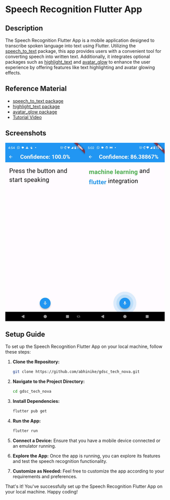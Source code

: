 # Speech Recognition Flutter App

## Description
The Speech Recognition Flutter App is a mobile application designed to transcribe spoken language into text using Flutter. Utilizing the [speech_to_text](https://pub.dev/packages/speech_to_text) package, this app provides users with a convenient tool for converting speech into written text. Additionally, it integrates optional packages such as [highlight_text](https://pub.dev/packages/highlight_text) and [avatar_glow](https://pub.dev/packages/avatar_glow) to enhance the user experience by offering features like text highlighting and avatar glowing effects.

## Reference Material
- [speech_to_text package](https://pub.dev/packages/speech_to_text)
- [highlight_text package](https://pub.dev/packages/highlight_text)
- [avatar_glow package](https://pub.dev/packages/avatar_glow)
- [Tutorial Video](https://youtu.be/wDWoD1AaLu8?si=Wyq2WkwiLs7uaxbM)

## Screenshots

<div style="display: flex;">
  <img src="/assets/speech_recognition_screenshots/screenshot1.jpg" width="50%">
  <img src="/assets/speech_recognition_screenshots/screenshot2.jpg" width="50%">
</div>


## Setup Guide

To set up the Speech Recognition Flutter App on your local machine, follow these steps:

1. **Clone the Repository:**
    ```bash
    git clone https://github.com/abhinike/gdsc_tech_nova.git
    ```

2. **Navigate to the Project Directory:**
    ```bash
    cd gdsc_tech_nova
    ```

3. **Install Dependencies:**
    ```bash
    flutter pub get
    ```

4. **Run the App:**
    ```bash
    flutter run
    ```

5. **Connect a Device:**
   Ensure that you have a mobile device connected or an emulator running.

6. **Explore the App:**
   Once the app is running, you can explore its features and test the speech recognition functionality.

7. **Customize as Needed:**
   Feel free to customize the app according to your requirements and preferences.

That's it! You've successfully set up the Speech Recognition Flutter App on your local machine. Happy coding!
